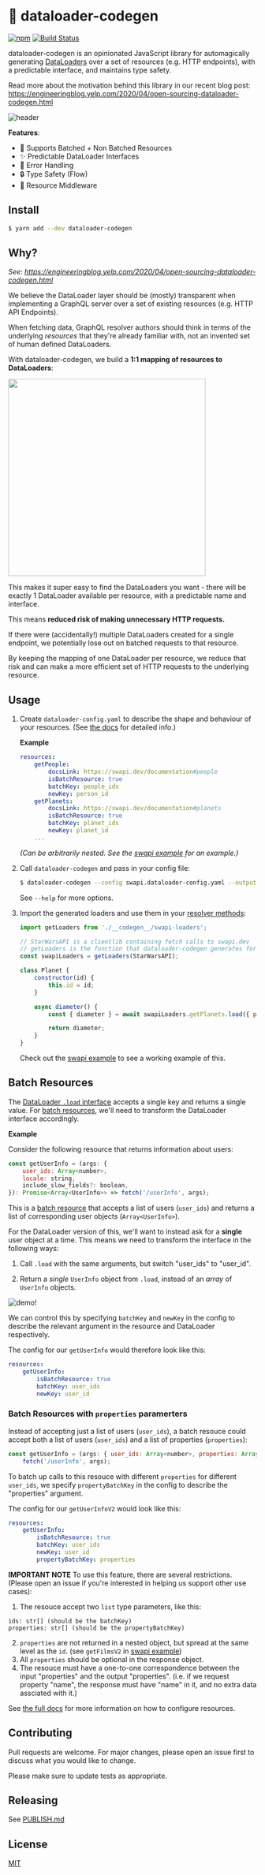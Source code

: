 # 🤖 dataloader-codegen

[![npm](https://img.shields.io/npm/v/dataloader-codegen.svg)](https://yarn.pm/dataloader-codegen)
[![Build Status](https://api.travis-ci.com/Yelp/dataloader-codegen.svg?branch=master)](https://travis-ci.com/github/Yelp/dataloader-codegen)

dataloader-codegen is an opinionated JavaScript library for automagically generating [DataLoaders](https://github.com/graphql/dataloader) over a set of resources (e.g. HTTP endpoints), with a predictable interface, and maintains type safety.

Read more about the motivation behind this library in our recent blog post: https://engineeringblog.yelp.com/2020/04/open-sourcing-dataloader-codegen.html

![header](./images/header.png)

**Features**:

-   🚚 Supports Batched + Non Batched Resources
-   ✨ Predictable DataLoader Interfaces
-   🐛 Error Handling
-   🔒 Type Safety (Flow)
-   🔧 Resource Middleware

## Install

```bash
$ yarn add --dev dataloader-codegen
```

## Why?

_See: https://engineeringblog.yelp.com/2020/04/open-sourcing-dataloader-codegen.html_

We believe the DataLoader layer should be (mostly) transparent when implementing
a GraphQL server over a set of existing resources (e.g. HTTP API Endpoints).

When fetching data, GraphQL resolver authors should think in terms of the
underlying _resources_ that they're already familiar with, not an invented set
of human defined DataLoaders.

With dataloader-codegen, we build a **1:1 mapping of resources to DataLoaders**:

<img src="https://raw.githubusercontent.com/Yelp/dataloader-codegen/master/images/mapping.png" height="400" />

This makes it super easy to find the DataLoaders you want - there will be
exactly 1 DataLoader available per resource, with a predictable name and interface.

This means **reduced risk of making unnecessary HTTP requests.**

If there were (accidentally!) multiple DataLoaders created for a single
endpoint, we potentially lose out on batched requests to that resource.

By keeping the mapping of one DataLoader per resource, we reduce that risk
and can make a more efficient set of HTTP requests to the underlying resource.

## Usage

1. Create `dataloader-config.yaml` to describe the shape and behaviour of your resources. (See [the docs](./API_DOCS.md) for detailed info.)

    **Example**

    ```yaml
    resources:
        getPeople:
            docsLink: https://swapi.dev/documentation#people
            isBatchResource: true
            batchKey: people_ids
            newKey: person_id
        getPlanets:
            docsLink: https://swapi.dev/documentation#planets
            isBatchResource: true
            batchKey: planet_ids
            newKey: planet_id
        ...
    ```

    _(Can be arbitrarily nested. See the [swapi example](./examples/swapi/swapi.dataloader-config.yaml) for an example.)_

2. Call `dataloader-codegen` and pass in your config file:

    ```bash
    $ dataloader-codegen --config swapi.dataloader-config.yaml --output __codegen__/swapi-loaders.js
    ```

    See `--help` for more options.

3. Import the generated loaders and use them in your [resolver methods](https://www.apollographql.com/docs/graphql-tools/resolvers/):

    ```js
    import getLoaders from './__codegen__/swapi-loaders';

    // StarWarsAPI is a clientlib containing fetch calls to swapi.dev
    // getLoaders is the function that dataloader-codegen generates for us
    const swapiLoaders = getLoaders(StarWarsAPI);

    class Planet {
        constructor(id) {
            this.id = id;
        }

        async diameter() {
            const { diameter } = await swapiLoaders.getPlanets.load({ planet_id: this.id });

            return diameter;
        }
    }
    ```

    Check out the [swapi example](./examples/swapi/swapi-server.js) to see a working example of this.

## Batch Resources

The [DataLoader `.load` interface](https://github.com/graphql/dataloader#loadkey)
accepts a single key and returns a single value. For [batch resources](https://www.codementor.io/blog/batch-endpoints-6olbjay1hd), we'll need to transform the DataLoader interface accordingly.

**Example**

Consider the following resource that returns information about users:

```js
const getUserInfo = (args: {
    user_ids: Array<number>,
    locale: string,
    include_slow_fields?: boolean,
}): Promise<Array<UserInfo>> => fetch('/userInfo', args);
```

This is a [batch resource](https://www.codementor.io/blog/batch-endpoints-6olbjay1hd) that accepts a list of users (`user_ids`) and returns a list of corresponding user objects (`Array<UserInfo>`).

For the DataLoader version of this, we'll want to instead ask for a **single** user
object at a time. This means we need to transform the interface in the following
ways:

1. Call `.load` with the same arguments, but switch "user_ids" to "user_id".

2. Return a _single_ `UserInfo` object from `.load`, instead of an _array_ of
   `UserInfo` objects.

![demo!](./images/demo.png)

We can control this by specifying `batchKey` and `newKey` in the config to
describe the relevant argument in the resource and DataLoader respectively.

The config for our `getUserInfo` would therefore look like this:

```yaml
resources:
    getUserInfo:
        isBatchResource: true
        batchKey: user_ids
        newKey: user_id
```

### Batch Resources with `properties` paramerters

Instead of accepting just a list of users (`user_ids`), a batch resouce could accept both a list of users (`user_ids`) and a list of properties (`properties`):

```js
const getUserInfo = (args: { user_ids: Array<number>, properties: Array<string> }): Promise<Array<UserInfo>> =>
    fetch('/userInfo', args);
```

To batch up calls to this resouce with different `properties` for different `user_ids`, we specify `propertyBatchKey` in the config to describe the "properties" argument.

The config for our `getUserInfoV2` would look like this:

```yaml
resources:
    getUserInfo:
        isBatchResource: true
        batchKey: user_ids
        newKey: user_id
        propertyBatchKey: properties
```

**IMPORTANT NOTE**
To use this feature, there are several restrictions. (Please open an issue if you're interested in helping us support other use cases):

1. The resouce accept two `list` type parameters, like this:

```
ids: str[] (should be the batchKey)
properties: str[] (should be the propertyBatchKey)
```

2. `properties` are not returned in a nested object, but spread at the same level as the `id`. (see `getFilmsV2` in [swapi example](./examples/swapi/swapi-server.js))
3. All `properties` should be optional in the response object.
4. The resouce must have a one-to-one correspondence between the input "properties" and the output "properties".
   (i.e. if we request property "name", the response must have "name" in it, and no extra data assciated with it.)

See [the full docs](./API_DOCS.md) for more information on how to configure resources.

## Contributing

Pull requests are welcome. For major changes, please open an issue first to discuss what you would like to change.

Please make sure to update tests as appropriate.

## Releasing

See [PUBLISH.md](PUBLISH.md)

## License

[MIT](https://choosealicense.com/licenses/mit/)
